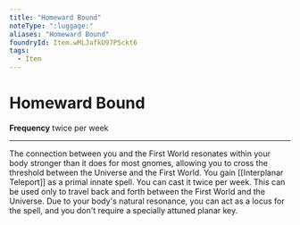 ```yaml
---
title: "Homeward Bound"
noteType: ":luggage:"
aliases: "Homeward Bound"
foundryId: Item.wMLJafkU97P5ckt6
tags:
  - Item
---
```


# Homeward Bound

**Frequency** twice per week

* * *

The connection between you and the First World resonates within your body stronger than it does for most gnomes, allowing you to cross the threshold between the Universe and the First World. You gain [[Interplanar Teleport]] as a primal innate spell. You can cast it twice per week. This can be used only to travel back and forth between the First World and the Universe. Due to your body's natural resonance, you can act as a locus for the spell, and you don't require a specially attuned planar key.
